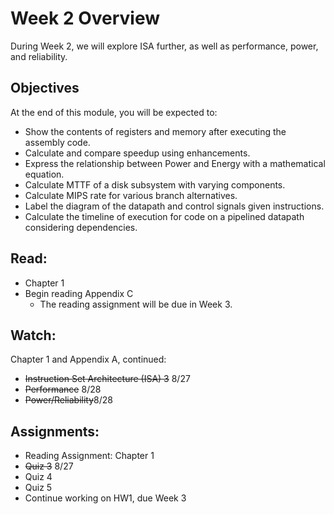 # Week 2 Overview

During Week 2, we will explore ISA further, as well as performance, power, and reliability.

## Objectives
At the end of this module, you will be expected to:
- Show the contents of registers and memory after executing the assembly code.
- Calculate and compare speedup using enhancements.
- Express the relationship between Power and Energy with a mathematical equation.
- Calculate MTTF of a disk subsystem with varying components.
- Calculate MIPS rate for various branch alternatives.
- Label the diagram of the datapath and control signals given instructions.
- Calculate the timeline of execution for code on a pipelined datapath considering dependencies.

## Read:
- Chapter 1
- Begin reading Appendix C
  - The reading assignment will be due in Week 3.

## Watch:
Chapter 1 and Appendix A, continued:
- ~~Instruction Set Architecture (ISA) 3~~ 8/27
- ~~Performance~~ 8/28
- ~~Power/Reliability~~8/28

## Assignments:
- Reading Assignment: Chapter 1
- ~~Quiz 3~~ 8/27
- Quiz 4
- Quiz 5
- Continue working on HW1, due Week 3
